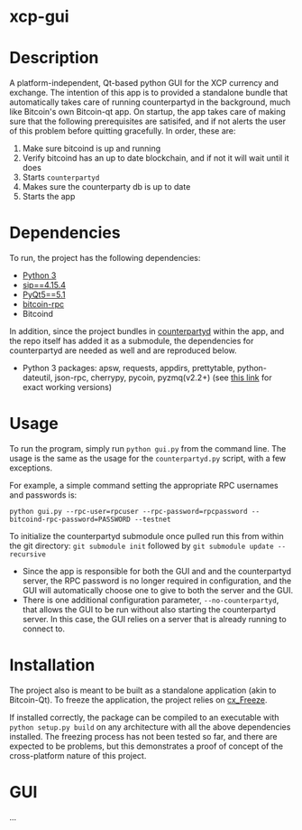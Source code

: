 xcp-gui
=======
# Description
A platform-independent, Qt-based python GUI for the XCP currency and exchange.
The intention of this app is to provided a standalone bundle that automatically takes care of running counterpartyd
in the background, much like Bitcoin's own Bitcoin-qt app. On startup, the app takes care of making sure that the
following prerequisites are satisifed, and if not alerts the user of this problem before quitting gracefully. In order,
these are:

1. Make sure bitcoind is up and running
2. Verify bitcoind has an up to date blockchain, and if not it will wait until it does
3. Starts ```counterpartyd```
4. Makes sure the counterparty db is up to date
5. Starts the app

# Dependencies
To run, the project has the following dependencies:
* [Python 3](http://python.org)
* [sip==4.15.4](http://www.riverbankcomputing.com/software/sip/download)
* [PyQt5==5.1](http://www.riverbankcomputing.com/software/pyqt/download5)
* [bitcoin-rpc](https://github.com/jgarzik/python-bitcoinrpc)
* Bitcoind

In addition, since the project bundles in [counterpartyd](https://github.com/PhantomPhreak/counterpartyd) within the
app, and the repo itself has added it as a submodule, the dependencies for counterpartyd are needed as well and
are reproduced below.
* Python 3 packages: apsw, requests, appdirs, prettytable, python-dateutil, json-rpc, cherrypy, pycoin, pyzmq(v2.2+) (see [this link](https://github.com/xnova/counterpartyd_build/blob/master/dist/reqs.txt) for exact working versions)


# Usage
To run the program, simply run `python gui.py` from the command line. The usage is the same as the usage for the
`counterpartyd.py` script, with a few exceptions.


For example, a simple command setting the appropriate RPC usernames and passwords is:

```python gui.py --rpc-user=rpcuser --rpc-password=rpcpassword --bitcoind-rpc-password=PASSWORD --testnet```

To initialize the counterpartyd submodule once pulled run this from within the git directory:
```git submodule init``` followed by ```git submodule update --recursive```

* Since the app is responsible for both the GUI and and the counterpartyd server, the RPC password is no longer required in configuration,
and the GUI will automatically choose one to give to both the server and the GUI.
* There is one additional configuration parameter, ``--no-counterpartyd``, that allows the GUI to be run without also
starting the counterpartyd server. In this case, the GUI relies on a server that is already running to connect to.

# Installation
The project also is meant to be built as a standalone application (akin to Bitcoin-Qt). To freeze the application,
the project relies on [cx_Freeze](http://cx-freeze.sourceforge.net).

If installed correctly, the package can be compiled to an executable with `python setup.py build` on any architecture
with all the above dependencies installed. The freezing process has not been tested so far, and there are expected to be
problems, but this demonstrates a proof of concept of the cross-platform nature of this project.

# GUI
...

